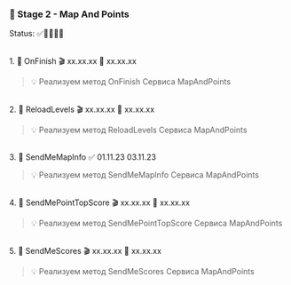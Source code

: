 ### 🥗 Stage 2 - Map And Points

Status: ✅🏁🏁🏁🏁

<br>1. 🧡 OnFinish 🎬 xx.xx.xx 🏁 xx.xx.xx

> 💡 Реализуем метод OnFinish Сервиса MapAndPoints

<br>2. 🧡 ReloadLevels 🎬 xx.xx.xx 🏁 xx.xx.xx

> 💡 Реализуем метод ReloadLevels Сервиса MapAndPoints

<br>3. 🧡 SendMeMapInfo ✅ 01.11.23 03.11.23

> 💡 Реализуем метод SendMeMapInfo Сервиса MapAndPoints

<br>4. 🧡 SendMePointTopScore 🎬 xx.xx.xx 🏁 xx.xx.xx

> 💡 Реализуем метод SendMePointTopScore Сервиса MapAndPoints

<br>5. 🧡 SendMeScores 🎬 xx.xx.xx 🏁 xx.xx.xx

> 💡 Реализуем метод SendMeScores Сервиса MapAndPoints
